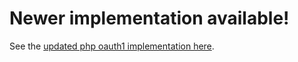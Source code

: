 # Newer implementation available!

See the [updated php oauth1 implementation here](https://github.com/jtsternberg/oauth1-php).
